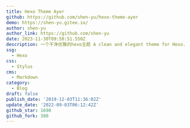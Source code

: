 ```yaml
---
title: Hexo Theme Ayer
github: https://github.com/shen-yu/hexo-theme-ayer
demo: https://shen-yu.gitee.io/
author: shen-yu
author_link: https://github.com/shen-yu
date: 2023-11-30T09:50:51.550Z
description: 一个干净优雅的hexo主题 A clean and elegant theme for Hexo.
ssg:
  - Hexo
css:
  - Stylus
cms:
  - Markdown
category:
  - Blog
draft: false
publish_date: '2019-12-03T11:36:02Z'
update_date: '2022-09-03T06:12:42Z'
github_star: 1698
github_fork: 300
---
```

